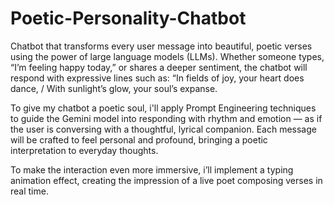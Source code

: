 # Poetic-Personality-Chatbot
Chatbot that transforms every user message into beautiful, poetic verses using the power of large language models (LLMs). Whether someone types, “I’m feeling happy today,” or shares a deeper sentiment, the chatbot will respond with expressive lines such as: “In fields of joy, your heart does dance, / With sunlight’s glow, your soul’s expanse.

To give my chatbot a poetic soul, i'll apply Prompt Engineering techniques to guide the Gemini model into responding with rhythm and emotion — as if the user is conversing with a thoughtful, lyrical companion. Each message will be crafted to feel personal and profound, bringing a poetic interpretation to everyday thoughts.

To make the interaction even more immersive, i’ll implement a typing animation effect, creating the impression of a live poet composing verses in real time.
